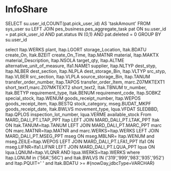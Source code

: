 # InfoShare

SELECT su.user_id,COUNT(pat.pick_user_id) AS 'taskAmount' FROM sys_user su
LEFT JOIN pes_business.pes_aggregate_task pat ON su.user_id = pat.pick_user_id AND pat.status IN (0,1) AND pat.deleted = 0
GROUP BY su.user_id



select
        ltap.WERKS plant, ltap.LGORT storage_Location, ltak.BDATU create_On, ltak.BZEIT create_On_Time,
        ltap.MATNR material, ltap.MAKTX material_Description, ltap.NSOLA target_qty, ltap.ALTME alternative_unit_of_measure,
        lfa1.NAME1 supplier, ltap.NLTYP dest_styp, ltap.NLBER dest_section, ltap.NLPLA dest_storage_Bin,
        ltap.VLTYP src_styp, ltap.VLBER src_section, ltap.VLPLA source_storage_Bin, ltap.TANUM transfer_order_number,
        ltap.TAPOS transfer_order_Item, marc.Z07MKTEXT1 short_text1,marc.Z07MKTEXT2 short_text2,
        ltak.TBNUM tr_number, ltak.BETYP requirement_type, ltak.BENUM requirement_code, ltap.SOBKZ special_stock,
        ltap.WENUM goods_receipt_number, ltap.WEPOS goods_receipt_item, ltap.BESTQ stock_category, mseg.BUDAT_MKPF goods_receipt_date,
        ltak.BWLVS movement_type, lqua.VFDAT SLEDBBD, ltap.QPLOS inspection_lot_number, lqua.VERME available_stock
        From MARD_DALI_PT.LTAP_PPT ltap
        LEFT JOIN MARD_DALI_PT.LTAK_PPT ltak ON ltak.TANUM=ltap.TANUM
        LEFT JOIN MARD_DALI_PT.MARC_PPT marc ON marc.MATNR=ltap.MATNR and marc.WERKS=ltap.WERKS
        LEFT JOIN MARD_DALI_PT.MSEG_PPT mseg ON mseg.MBLNR= ltap.WENUM and mseg.ZEILE=ltap.WEPOS
        LEFT JOIN MARD_DALI_PT.LFA1_PPT lfa1 ON mseg.LIFNR=lfa1.LIFNR
        LEFT JOIN MARD_DALI_PT.LQUA_PPT lqua ON lqua.LQNUM=ltap.VLQNR AND lqua.WERKS=ltap.WERKS
        where
        ltap.LGNUM in ('56A','56C') and ltak.BWLVS IN ('319','999','983','935','952') and ltap.PQUIT=' '
        <if test="nowDay != null and  nowDay !=''">
            and ltak.BDATU >= #{nowDay,jdbcType=VARCHAR}
        </if>
